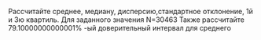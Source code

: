 Рассчитайте среднее, медиану, дисперсию,стандартное отклонение, 1й и 3ю квартиль.
Для заданного значения N=30463
Также рассчитайте 79.10000000000001% -ый доверительный интервал для среднего
